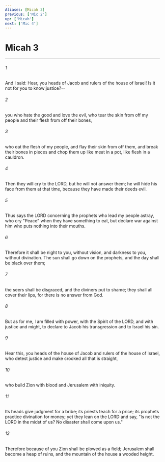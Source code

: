 ```yaml
---
Aliases: [Micah 3]
previous: ['Mic 2']
up: ['Micah']
next: ['Mic 4']
---
```

# Micah 3

***

 

###### 1 
And I said: 
 Hear, you heads of Jacob 
 and rulers of the house of Israel! 
 Is it not for you to know justice?-- 
 
 

###### 2 
you who hate the good and love the evil, 
 who tear the skin from off my people 
 and their flesh from off their bones, 
 
 

###### 3 
who eat the flesh of my people, 
 and flay their skin from off them, 
 and break their bones in pieces 
 and chop them up like meat in a pot, 
 like flesh in a cauldron.
 
 

###### 4 
Then they will cry to the LORD, 
 but he will not answer them; 
 he will hide his face from them at that time, 
 because they have made their deeds evil.
 
 

###### 5 
Thus says the LORD concerning the prophets 
 who lead my people astray, 
 who cry "Peace" 
 when they have something to eat, 
 but declare war against him 
 who puts nothing into their mouths. 
 
 

###### 6 
Therefore it shall be night to you, without vision, 
 and darkness to you, without divination. 
 The sun shall go down on the prophets, 
 and the day shall be black over them; 
 
 

###### 7 
the seers shall be disgraced, 
 and the diviners put to shame; 
 they shall all cover their lips, 
 for there is no answer from God. 
 
 

###### 8 
But as for me, I am filled with power, 
 with the Spirit of the LORD, 
 and with justice and might, 
 to declare to Jacob his transgression 
 and to Israel his sin.
 
 

###### 9 
Hear this, you heads of the house of Jacob 
 and rulers of the house of Israel, 
 who detest justice 
 and make crooked all that is straight, 
 
 

###### 10 
who build Zion with blood 
 and Jerusalem with iniquity. 
 
 

###### 11 
Its heads give judgment for a bribe; 
 its priests teach for a price; 
 its prophets practice divination for money; 
 yet they lean on the LORD and say, 
 "Is not the LORD in the midst of us? 
 No disaster shall come upon us." 
 
 

###### 12 
Therefore because of you 
 Zion shall be plowed as a field; 
 Jerusalem shall become a heap of ruins, 
 and the mountain of the house a wooded height.
 
